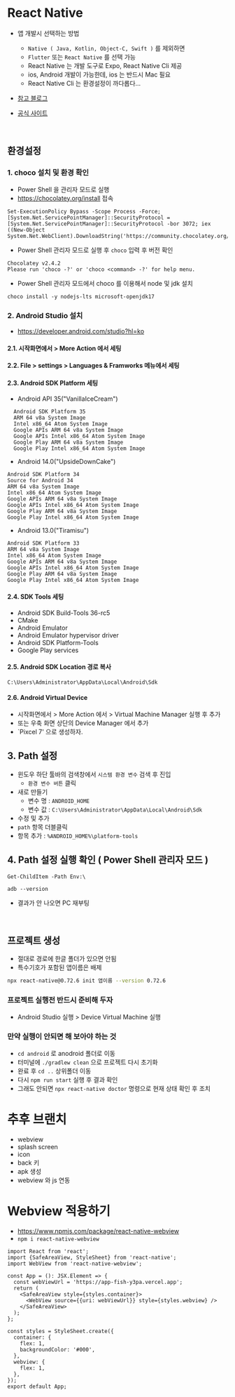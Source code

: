 # React Native

- 앱 개발시 선택하는 방법

  - `Native ( Java, Kotlin, Object-C, Swift )` 를 제외하면
  - `Flutter` 또는 `React Native` 를 선택 가능
  - React Native 는 개발 도구로 Expo, React Native Cli 제공
  - ios, Android 개발이 가능한데, ios 는 반드시 Mac 필요
  - React Native Cli 는 환경설정이 까다롭다...

- [참고 블로그](https://velog.io/@it-ju/React-native-cli-개발환경-세팅하기)
- [공식 사이트](https://reactnative.dev/docs/0.72/environment-setup)

<br/>

## 환경설정

### 1. choco 설치 및 환경 확인

- Power Shell 을 관리자 모드로 실행
- https://chocolatey.org/install 접속

```shell
Set-ExecutionPolicy Bypass -Scope Process -Force; [System.Net.ServicePointManager]::SecurityProtocol = [System.Net.ServicePointManager]::SecurityProtocol -bor 3072; iex ((New-Object System.Net.WebClient).DownloadString('https://community.chocolatey.org/install.ps1'))
```

- Power Shell 관리자 모드로 실행 후 `choco` 입력 후 버전 확인

```shell
Chocolatey v2.4.2
Please run 'choco -?' or 'choco <command> -?' for help menu.
```

- Power Shell 관리자 모드에서 choco 를 이용해서 node 및 jdk 설치

```shell
choco install -y nodejs-lts microsoft-openjdk17
```

### 2. Android Studio 설치

- https://developer.android.com/studio?hl=ko

#### 2.1. 시작화면에서 > More Action 에서 세팅

#### 2.2. File > settings > Languages & Framworks 메뉴에서 세팅

#### 2.3. Android SDK Platform 세팅

- Android API 35("VanillaIceCream")

```
  Android SDK Platform 35
  ARM 64 v8a System Image
  Intel x86_64 Atom System Image
  Google APIs ARM 64 v8a System Image
  Google APIs Intel x86_64 Atom System Image
  Google Play ARM 64 v8a System Image
  Google Play Intel x86_64 Atom System Image
```

- Android 14.0("UpsideDownCake")

```
Android SDK Platform 34
Source for Android 34
ARM 64 v8a System Image
Intel x86_64 Atom System Image
Google APIs ARM 64 v8a System Image
Google APIs Intel x86_64 Atom System Image
Google Play ARM 64 v8a System Image
Google Play Intel x86_64 Atom System Image
```

- Android 13.0("Tiramisu")

```
Android SDK Platform 33
ARM 64 v8a System Image
Intel x86_64 Atom System Image
Google APIs ARM 64 v8a System Image
Google APIs Intel x86_64 Atom System Image
Google Play ARM 64 v8a System Image
Google Play Intel x86_64 Atom System Image
```

#### 2.4. SDK Tools 세팅

- Android SDK Build-Tools 36-rc5
- CMake
- Android Emulator
- Android Emulator hypervisor driver
- Android SDK Platform-Tools
- Google Play services

#### 2.5. Android SDK Location 경로 복사

`C:\Users\Administrator\AppData\Local\Android\Sdk`

#### 2.6. Android Virtual Device

- 시작화면에서 > More Action 에서 > Virtual Machine Manager 실행 후 추가
- 또는 우축 화면 상단의 Device Manager 에서 추가
- `Pixcel 7' 으로 생성하자.

## 3. Path 설정

- 윈도우 하단 툴바의 검색창에서 `시스템 환경 변수` 검색 후 진입
  - `환경 변수 버튼` 클릭
- 새로 만들기
  - 변수 명 : `ANDROID_HOME`
  - 변수 값 : `C:\Users\Administrator\AppData\Local\Android\Sdk`
- 수정 및 추가
- `path` 항목 더블클릭
- 항목 추가 : `%ANDROID_HOME%\platform-tools`

## 4. Path 설정 실행 확인 ( Power Shell 관리자 모드 )

```shell
Get-ChildItem -Path Env:\
```

```shell
adb --version
```

- 결과가 안 나오면 PC 재부팅

<br/>

## 프로젝트 생성

- 절대로 경로에 한글 폴더가 있으면 안됨
- 특수기호가 포함된 앱이름은 배제

```bash
npx react-native@0.72.6 init 앱이름 --version 0.72.6
```

### 프로젝트 실행전 반드시 준비해 두자

- Android Studio 실행 > Device Virtual Machine 실행

### 만약 실행이 안되면 해 보아야 하는 것

- `cd android` 로 anodroid 폴더로 이동
- 터미널에 `./gradlew clean` 으로 프로젝트 다시 초기화
- 완료 후 `cd ..` 상위폴더 이동
- 다시 `npm run start` 실행 후 결과 확인
- 그래도 안되면 `npx react-native doctor` 명령으로 현재 상태 확인 후 조치

# 추후 브랜치

- webview
- splash screen
- icon
- back 키
- apk 생성
- webview 와 js 연동

# Webview 적용하기

- https://www.npmjs.com/package/react-native-webview
- `npm i react-native-webview`

```tsx
import React from 'react';
import {SafeAreaView, StyleSheet} from 'react-native';
import WebView from 'react-native-webview';

const App = (): JSX.Element => {
  const webViewUrl = 'https://app-fish-y3pa.vercel.app';
  return (
    <SafeAreaView style={styles.container}>
      <WebView source={{uri: webViewUrl}} style={styles.webview} />
    </SafeAreaView>
  );
};

const styles = StyleSheet.create({
  container: {
    flex: 1,
    backgroundColor: '#000',
  },
  webview: {
    flex: 1,
  },
});
export default App;
```
